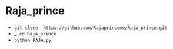 # Raja_prince

-  ` git clone  https://github.com/Rajaprinceme/Raja_prince.git `
- _` cd Raja_prince`
-  `python RAJA.py`

